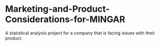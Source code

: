 # Marketing-and-Product-Considerations-for-MINGAR
A statistical analysis project for a company that is facing issues with their product.
